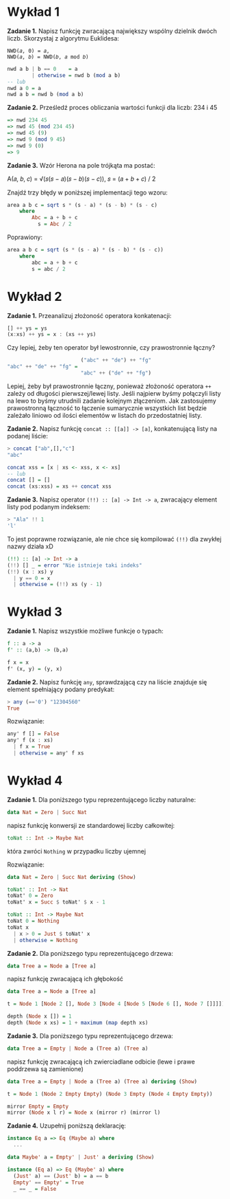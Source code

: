# Wykład 1

**Zadanie 1.** Napisz funkcję zwracającą największy wspólny dzielnik dwóch liczb. Skorzystaj z algorytmu Euklidesa:
```
NWD(𝑎, 0) = 𝑎,
NWD(𝑎, 𝑏) = NWD(𝑏, 𝑎 mod 𝑏)
```

```haskell
nwd a b | b == 0    = a
        | otherwise = nwd b (mod a b)
-- lub
nwd a 0 = a
nwd a b = nwd b (mod a b)
```

**Zadanie 2.** Prześledź proces obliczania wartości funkcji dla liczb: 234 i 45

```haskell
=> nwd 234 45
=> nwd 45 (mod 234 45)
=> nwd 45 (9)
=> nwd 9 (mod 9 45)
=> nwd 9 (0)
=> 9
```
**Zadanie 3.** Wzór Herona na pole trójkąta ma postać:

A(𝑎, 𝑏, 𝑐) = √(𝑠(𝑠 − 𝑎)(𝑠 − 𝑏)(𝑠 − 𝑐)), 𝑠 = (𝑎 + 𝑏 + 𝑐) / 2

Znajdź trzy błędy w poniższej implementacji tego wzoru:

```haskell
area a b c = sqrt s * (s - a) * (s - b) * (s - c)
    where
        Abc = a + b + c
          s = Abc / 2
```

Poprawiony:
```haskell
area a b c = sqrt (s * (s - a) * (s - b) * (s - c))
    where
        abc = a + b + c
        s = abc / 2
```

# Wykład 2

**Zadanie 1.** Przeanalizuj złożoność operatora konkatenacji:
```haskell
[] ++ ys = ys
(x:xs) ++ ys = x : (xs ++ ys)
```

Czy lepiej, żeby ten operator był lewostronnie, czy prawostronnie łączny?
```haskell
                        ("abc" ++ "de") ++ "fg"
"abc" ++ "de" ++ "fg" = 
                        "abc" ++ ("de" ++ "fg")
```

Lepiej, żeby był prawostronnie łączny, ponieważ złożoność operatora `++` zależy od długości pierwszej/lewej listy. Jeśli najpierw byśmy połączyli listy na lewo to byśmy utrudnili zadanie kolejnym złączeniom. Jak zastosujemy prawostronną łączność to łączenie sumarycznie wszystkich list będzie zależało liniowo od ilości elementów w listach do przedostatniej listy.

**Zadanie 2.** Napisz funkcję `concat :: [[a]] -> [a]`, konkatenującą listy na podanej liście:
```haskell
> concat ["ab",[],"c"]
"abc"
```

```haskell
concat xss = [x | xs <- xss, x <- xs]
-- lub
concat [] = []
concat (xs:xss) = xs ++ concat xss
```

**Zadanie 3.** Napisz operator `(!!) :: [a] -> Int -> a`, zwracający element listy pod podanym indeksem:
```haskell
> "Ala" !! 1
'l'
```
To jest poprawne rozwiązanie, ale nie chce się kompilować `(!!)` dla zwykłej nazwy działa xD
```haskell
(!!) :: [a] -> Int -> a
(!!) [] _ = error "Nie istnieje taki indeks"
(!!) (x : xs) y
  | y == 0 = x
  | otherwise = (!!) xs (y - 1)
```

# Wykład 3

**Zadanie 1.** Napisz wszystkie możliwe funkcje o typach:
```haskell
f :: a -> a
f' :: (a,b) -> (b,a)
```

```haskell
f x = x
f' (x, y) = (y, x)
```

**Zadanie 2.** Napisz funkcję `any`, sprawdzającą czy na liście znajduje się element spełniający podany predykat:
```haskell
> any (=='0') "12304560"
True
```

Rozwiązanie:
```haskell
any' f [] = False
any' f (x : xs)
  | f x = True
  | otherwise = any' f xs
```

# Wykład 4

**Zadanie 1.** Dla poniższego typu reprezentującego liczby naturalne:
```hs
data Nat = Zero | Succ Nat
```
napisz funkcję konwersji ze standardowej liczby całkowitej:
```hs
toNat :: Int -> Maybe Nat
```
która zwróci `Nothing` w przypadku liczby ujemnej

Rozwiązanie:
```hs
data Nat = Zero | Succ Nat deriving (Show)

toNat' :: Int -> Nat
toNat' 0 = Zero
toNat' x = Succ $ toNat' $ x - 1

toNat :: Int -> Maybe Nat
toNat 0 = Nothing
toNat x
  | x > 0 = Just $ toNat' x
  | otherwise = Nothing
```

**Zadanie 2.** Dla poniższego typu reprezentującego drzewa:
```hs
data Tree a = Node a [Tree a]
```
napisz funkcję zwracającą ich głębokość

```hs
data Tree a = Node a [Tree a]

t = Node 1 [Node 2 [], Node 3 [Node 4 [Node 5 [Node 6 [], Node 7 []]]]]

depth (Node x []) = 1
depth (Node x xs) = 1 + maximum (map depth xs)
```

**Zadanie 3.** Dla poniższego typu reprezentującego drzewa:
```hs
data Tree a = Empty | Node a (Tree a) (Tree a)
```
napisz funkcję zwracającą ich zwierciadlane odbicie (lewe i prawe poddrzewa są zamienione)

```hs
data Tree a = Empty | Node a (Tree a) (Tree a) deriving (Show)

t = Node 1 (Node 2 Empty Empty) (Node 3 Empty (Node 4 Empty Empty))

mirror Empty = Empty
mirror (Node x l r) = Node x (mirror r) (mirror l)
```

**Zadanie 4.** Uzupełnij poniższą deklarację:
```hs
instance Eq a => Eq (Maybe a) where
  ...
```

```hs
data Maybe' a = Empty' | Just' a deriving (Show)

instance (Eq a) => Eq (Maybe' a) where
  (Just' a) == (Just' b) = a == b
  Empty' == Empty' = True
  _ == _ = False
```
